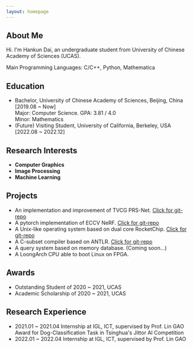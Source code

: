```yaml
---
layout: homepage
---
```


## About Me

Hi. I'm Hankun Dai, an undergraduate student from University of Chinese Academy of Sciences (UCAS).

Main Programming Languages: C/C++, Python, Mathematica

## Education

- Bachelor, University of Chinese Academy of Sciences, Beijing, China [2019.08 ~ Now]
  <br>
  Major: Computer Science.  GPA: 3.81 / 4.0
  <br>
  Minor: Mathematics
  <br>
- (Future) Visiting Student, University of California, Berkeley, USA [2022.08 ~ 2022.12]

## Research Interests

- **Computer Graphics**
- **Image Processing**
- **Machine Learning**

## Projects

- An implementation and improvement of TVCG PRS-Net. [Click for git-repo](https://github.com/D-Hank/PRS-Net)
- A pytorch implementation of ECCV NeRF. [Click for git-repo](https://github.com/D-Hank/NeRF-tiny)
- A Unix-like operating system based on dual core RocketChip. [Click for git-repo](https://github.com/D-Hank/UCAS-OSLAB)
- A C-subset compiler based on ANTLR. [Click for git-repo](https://github.com/D-Hank/UCAS-Compiler)
- A query system based on memory database. (Coming soon...)
- A LoongArch CPU able to boot Linux on FPGA.

## Awards

- Outstanding Student of 2020 ~ 2021, UCAS
- Academic Scholarship of 2020 ~ 2021, UCAS

## Research Experience

- 2021.01 ~ 2021.04 Internship at IGL, ICT, supervised by Prof. Lin GAO
  <br>
  Award for Dog-Classification Task in Tsinghua's Jittor AI Competition
- 2022.01 ~ 2022.04 Internship at IGL, ICT, supervised by Prof. Lin GAO
